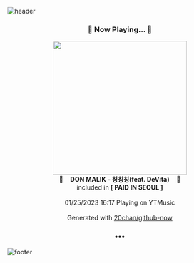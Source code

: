 ![header](https://capsule-render.vercel.app/api?type=wave&height=170&section=header&text=Hi.%20I'm%20SHIFT&fontColor=090707&fontAlignX=45&fontAlignY=65&fontSize=100)

<h3 align="center">🎵 Now Playing... 🎵</h3>
<p align="center">
  <a href="https://music.youtube.com/watch?v=8MPtcMSa__Q">
    <img width="300" src="https://lh3.googleusercontent.com/98mP4-Ma9LFFP3yQbcXjCzqn-tINUZ_9K3_Xzz0Fr2eN7u7cxEPgZzw5kUh1u-roCWI9eioVDDQcPuteAA">
  </a>
  <br>
  🎵&nbsp&nbsp&nbsp <b>DON MALIK - 칭칭칭(feat. DeVita)</b> &nbsp&nbsp&nbsp🎵
  <br>
  included in <b>[ PAID IN SEOUL ]</b>
  
  <br />
  <br />
  01/25/2023 16:17 Playing on YTMusic
  <br />
  <br />
  Generated with <a href="https://github.com/20chan/github-now">20chan/github-now</a>
</p>

<h3 align="center">•••</h3>

![footer](https://capsule-render.vercel.app/api?type=wave&height=150&section=footer)
